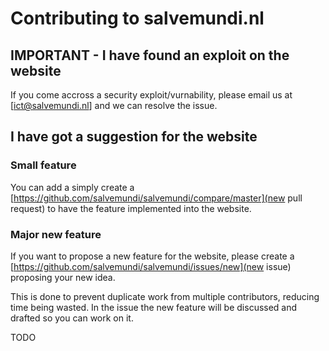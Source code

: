 # Contributing to salvemundi.nl

## IMPORTANT - I have found an exploit on the website
If you come accross a security exploit/vurnability, please email us at [ict@salvemundi.nl] and we can resolve the issue.



## I have got a suggestion for the website

### Small feature
You can add a simply create a [https://github.com/salvemundi/salvemundi/compare/master](new pull request) to have the feature implemented into the website.

### Major new feature
If you want to propose a new feature for the website, please create a [https://github.com/salvemundi/salvemundi/issues/new](new issue) proposing your new idea.

This is done to prevent duplicate work from multiple contributors, reducing time being wasted. In the issue the new feature will be discussed and drafted so you can work on it. 




TODO
